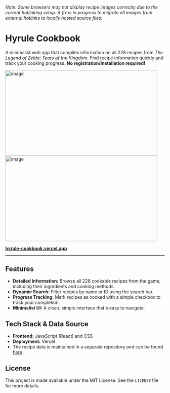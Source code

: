###### *Note: Some browsers may not display recipe images correctly due to the current hotlinking setup. A fix is in progress to migrate all images from external hotlinks to locally hosted source files.*

# Hyrule Cookbook

A minimalist web app that compiles information on all 228 recipes from *The Legend of Zelda: Tears of the Kingdom*.
Find recipe information quickly and track your cooking progress.
**No registration/installation required!**

<img width="480" height="270" alt="image" src="https://github.com/user-attachments/assets/b7cdd2b3-8088-4fba-9f2d-22e3b53f7904" />
<img width="480" height="270" alt="image" src="https://github.com/user-attachments/assets/f915037a-b732-451b-9d11-f5d03db76e73" />

**[hyrule-cookbook.vercel.app](https://hyrule-cookbook.vercel.app/)**

---

## Features
-   **Detailed Information:** Browse all 228 cookable recipes from the game, including their ingredients and cooking methods.
-   **Dynamic Search:** Filter recipes by name or ID using the search bar.
-   **Progress Tracking:** Mark recipes as cooked with a simple checkbox to track your completion.
-   **Minimalist UI:** A clean, simple interface that's easy to navigate.

## Tech Stack & Data Source
- **Frontend:** JavaScript (React) and CSS
- **Deployment:** Vercel
- The recipe data is maintained in a separate repository and can be found [here](https://github.com/omercha/zelda-recipes-json).

## License
This project is made available under the MIT License. See the `LICENSE` file for more details.





